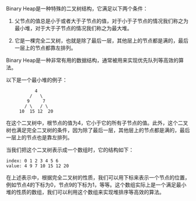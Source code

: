 

Binary Heap是一种特殊的二叉树结构，它满足以下两个条件：

1. 父节点的值总是小于或者大于子节点的值，对于小于子节点的情况我们称之为最小堆，对于大于子节点的情况我们称之为最大堆。

2. 它是一棵完全二叉树，也就是除了最后一层，其他层上的节点都是满的，最后一层上的节点都靠左排列。

Binary Heap是一种非常有用的数据结构，通常被用来实现优先队列等高效的算法。

以下是一个最小堆的例子：

```
           4
         /   \
        9     7
       / \   / \
     10  15 12  20
```

在这个二叉树中，根节点的值为4，它小于它的所有子节点的值。此外，这个二叉树也满足完全二叉树的条件，因为除了最后一层，其他层上的节点都是满的，最后一层上的节点也是靠左排列。

当我们把这个二叉树表示成一个数组时，它的结构如下：

```
index: 0 1 2 3 4 5 6
value: 4 9 7 10 15 12 20
```

在上述表示中，根据完全二叉树的性质，我们可以用下标来表示一个节点的位置，例如节点4的下标为0，节点9的下标为1，等等。这个数组实际上是一个满足最小堆的性质的数组，我们可以利用这个数组来实现堆排序等高效的算法。